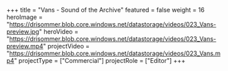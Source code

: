 +++
title = "Vans - Sound of the Archive"
featured = false
weight = 16
heroImage = "https://drisommer.blob.core.windows.net/datastorage/videos/023_Vans-preview.jpg"
heroVideo = "https://drisommer.blob.core.windows.net/datastorage/videos/023_Vans-preview.mp4"
projectVideo = "https://drisommer.blob.core.windows.net/datastorage/videos/023_Vans.mp4"
projectType = ["Commercial"]
projectRole = ["Editor"]
+++
